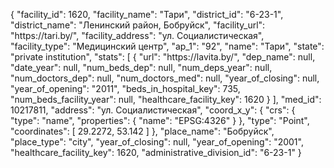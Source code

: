 {
    "facility_id": 1620,
    "facility_name": "Тари",
    "district_id": "6-23-1",
    "district_name": "Ленинский район, Бобруйск",
    "facility_url": "https:\/\/tari.by\/",
    "facility_address": "ул. Социалистическая",
    "facility_type": "Медицинский центр",
    "ap_1": "92",
    "name": "Тари",
    "state": "private institution",
    "stats": [
        {
            "url": "https:\/\/lavita.by\/",
            "dep_name": null,
            "date_year": null,
            "num_beds_dep": null,
            "num_deps_year": null,
            "num_doctors_dep": null,
            "num_doctors_med": null,
            "year_of_closing": null,
            "year_of_opening": "2011",
            "beds_in_hospital_key": 735,
            "num_beds_facility_year": null,
            "healthcare_facility_key": 1620
        }
    ],
    "med_id": 10217811,
    "address": "ул. Социалистическая",
    "coord_x_y": {
        "crs": {
            "type": "name",
            "properties": {
                "name": "EPSG:4326"
            }
        },
        "type": "Point",
        "coordinates": [
            29.2272,
            53.142
        ]
    },
    "place_name": "Бобруйск",
    "place_type": "city",
    "year_of_closing": null,
    "year_of_opening": "2001",
    "healthcare_facility_key": 1620,
    "administrative_division_id": "6-23-1"
}